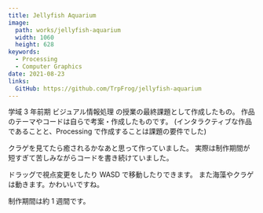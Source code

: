 ```yaml
---
title: Jellyfish Aquarium
image: 
  path: works/jellyfish-aquarium
  width: 1060
  height: 628
keywords:
  - Processing
  - Computer Graphics
date: 2021-08-23
links:
  GitHub: https://github.com/TrpFrog/jellyfish-aquarium
---
```


学域 3 年前期 ビジュアル情報処理 の授業の最終課題として作成したもの。
作品のテーマやコードは自らで考案・作成したものです。
(インタラクティブな作品であることと、Processing で作成することは課題の要件でした)

クラゲを見てたら癒されるかなあと思って作っていました。
実際は制作期間が短すぎて苦しみながらコードを書き続けていました。

ドラッグで視点変更をしたり WASD で移動したりできます。
また海藻やクラゲは動きます。かわいいですね。

制作期間は約 1 週間です。



